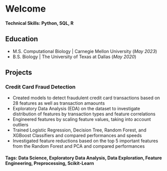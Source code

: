 # Welcome
#### Technical Skills: Python, SQL, R

## Education
- M.S. Computational Biology | Carnegie Mellon University (_May 2023_)
- B.S. Biology | The University of Texas at Dallas (_May 2020_)

## Projects
### Credit Card Fraud Detection
- Created models to detect fraudulent credit card transactions based on 28 features as well as transaction amaounts
- Exploratory Data Analysis (EDA) on the dataset to investigate distribution of features by transaction types and feature correlations
- Engineered features by scaling feature values, taking into account outliers
- Trained Logistic Regression, Decision Tree, Random Forest, and XGBoost Classifiers and compared performances and speeds
- Investigated feature reductions based on the top 5 important features from the Random Forest and PCA and compared performances
#### Tags: Data Science, Exploratory Data Analysis, Data Exploration, Feature Engineering, Preprocessing, Scikit-Learn
